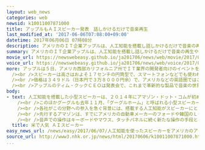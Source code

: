 ```yaml
---
layout: web_news
categories: web
newsid: k10011007871000
title: アップルもＡＩスピーカー発表　話しかけるだけで音楽再生
last_modified_at: '2017-06-06T07:08:00+09:00'
datetime: 2017年06月06日 07時08分
description: アメリカのＩＴ企業アップルは、人工知能を搭載し話しかけるだけで音楽の再生や検索などさまざまな操作ができる小型のスピーカーを発表し、この分野で先行するアマゾン・ドット・コムなどとの販売競争が激しくなりそうです。
summary: アメリカのＩＴ企業アップルは、人工知能を搭載し話しかけるだけで音楽の再生や検索などさまざまな操作ができる小型のスピーカーを発表し、この分野で先行するアマゾン・ドット・コムなどとの販売競争が激しくなりそうです。
movie_url: https://newswebeasy.github.io/ja201706/news/web/movie/2017/06/07/k10011007871000.mp4
voice_url: https://newswebeasy.github.io/ja201706/news/web/voice/2017/06/07/k10011007871000.mp3
more: アップルは５日、アメリカ西部カリフォルニア州でＩＴ業界の開発者向けのイベントを開き、ノートパソコンやタブレット端末などの最新の製品に続いて、人工知能を搭載する小型のスピーカーを初めて発表しました。<br
  /><br />スピーカーは高さはおよそ１７センチの円筒型で、スマートフォンなどでも使われているアップルの人工知能が搭載されています。内蔵する６つのマイクで声を拾うことから、話しかけるだけで音楽を再生したりニュースを聞いたりできるほか、ネット経由で部屋の照明やエアコンなどを操作することもできます。<br
  /><br />価格は３４９ドル（日本円で３万８０００円余）で、アメリカなどの英語圏ではことし１２月に、日本では来年、発売する予定です。<br /><br />人工知能を搭載するスピーカーは、アマゾン・ドット・コムなどＩＴ大手がすでに販売を始め、その手軽さから人気が広がっていて、２０２０年の世界の市場規模は現在の６倍に当たるおよそ２３００億円に拡大するという試算もあります。<br
  /><br />アップルのティム・クックＣＥＯは発表会で、これまで革新的な製品で音楽の世界を変革してきたとしたうえで、「家庭での音楽の聞き方を変えていきたい」と述べ、追い上げに自信を示しました。
body:
- text: 人工知能を搭載した小型スピーカーは、２０１４年にアマゾン・ドット・コムが初めて発売しました。「アレクサ」という人工知能の愛称をスピーカーに呼びかけると反応し、話しかけるだけで音楽やニュースを聞いたり、検索したりすることができます。アメリカでは自宅の部屋や台所などに置いて使われることが多く、アメリカの証券会社の試算では、これまでに国内で１１００万台が販売されたと見られています。<br
    /><br />このほかグーグルも去年１１月、「グーグルホーム」と呼ばれる小型スピーカーを発売したほか、先月にはマイクロソフトも参入を発表しましたが、アメリカの調査会社によりますと、利用者ベースの市場シェアはアマゾンが７１％を占め、２４％のグーグルを大きく引き離しています。<br
    /><br />各社がこの分野への参入を急ぐ背景には、搭載する人工知能がスピーカーにとどまらず、さまざまな家電やＩＴ機器にも搭載でき、市場の拡大が見込まれていることがあります。<br
    /><br />先行するアマゾンは、すでにアメリカの自動車メーカーのフォードや韓国のＬＧ電子と提携し、人工知能を搭載した自動車や冷蔵庫を共同開発しています。<br
    /><br />音声での操作はキーボードやマウス、タッチパネルに続く新たな操作の手段として普及すると見られ、各社は利便性の高い機能の開発を競っています。
  title: 米で人気 ＡＩスピーカー
easy_news_url: /news/easy/2017/06/07/人工知能を使ったスピーカーをアメリカのアップルも売る/
source_url: http://www3.nhk.or.jp/news/html/20170606/k10011007871000.html?utm_int=nsearch_contents_search-items_001
...
```

